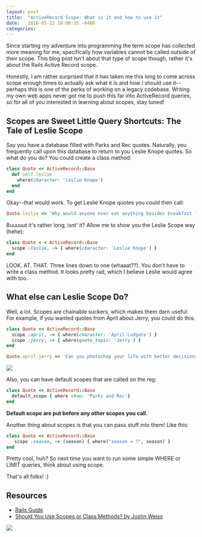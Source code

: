 ```yaml
---
layout: post
title:  "ActiveRecord Scope: What is it and how to use it"
date:   2016-05-22 18:00:35 -0400
categories: 
---
```


Since starting my adventure into programming the term scope has collected more meaning for me, specifically how variables cannot be called outside of their scope. This blog post isn't about that type of scope though, rather it's about the Rails Active Record scope. 

Honestly, I am rather surprised that it has taken me this long to come across scope enough times to actually ask what it is and how I should use it--perhaps this is one of the perks of working on a legacy codebase. Writing my own web apps never got me to push this far into ActiveRecord queries, so for all of you interested in learning about scopes, stay tuned! 

## Scopes are Sweet Little Query Shortcuts: The Tale of Leslie Scope
Say you have a database filled with Parks and Rec quotes. Naturally, you frequently call upon this database to return to you Leslie Knope quotes. So what do you do? You could create a class method:

```ruby
class Quote << ActiveRecord::Base
  def self.leslie
    where(character: 'Leslie Knope')
  end
end
```
Okay--that would work. To get Leslie Knope quotes you could then call:

```ruby
Quote.leslie => 'Why would anyone ever eat anything besides breakfast food?! ...'
```

Buuuuut it's rather long, isnt' it? Allow me to show you the Leslie Scope way (hehe):

```ruby
class Quote < < ActiveRecord::Base
  scope :leslie, -> { where(character: 'Leslie Knope') }
end
```

LOOK. AT. THAT. Three lines down to one (whaaat??). You don't have to write a class method. It looks pretty rad, which I believe Leslie would agree with too.  

## What else can Leslie Scope Do?
Well, a lot. Scopes are chainable suckers, which makes them darn useful. For example, if you wanted quotes from April about Jerry, you could do this:

```ruby
class Quote << ActiveRecord::Base
  scope :april, -> { where(character: 'April Ludgate') }
  scope :jerry, -> { where(quote_topic: 'Jerry') }
end

Quote.april.jerry => 'Can you photoshop your life with better decisions, Jerry?! ...' 
```

![](http://lovelace-media.imgix.net/uploads/75/0985b010-75b0-0132-4378-0ebc4eccb42f.gif?)

Also, you can have default scopes that are called on the reg: 

```ruby
class Quote << ActiveRecord::Base
  default_scope { where show: 'Parks and Rec'}
end
```

**Default scope are put before any other scopes you call.**

Another thing about scopes is that you can pass stuff into them! Like this:

```ruby
class Quote << ActiveRecord::Base
   scope :season, -> (season) { where("season = ?", season) }
end
```

Pretty cool, huh? So next time you want to run some simple WHERE or LIMIT queries, think about using scope. 

That's all folks! :) 

## Resources 
* [Rails Guide](http://guides.rubyonrails.org/active_record_querying.html#scopes)
* [Should You Use Scopes or Class Methods? by Justin Weiss](http://www.justinweiss.com/articles/should-you-use-scopes-or-class-methods/)



![](https://media.giphy.com/media/2AilMg2L8rTAA/giphy.gif)
